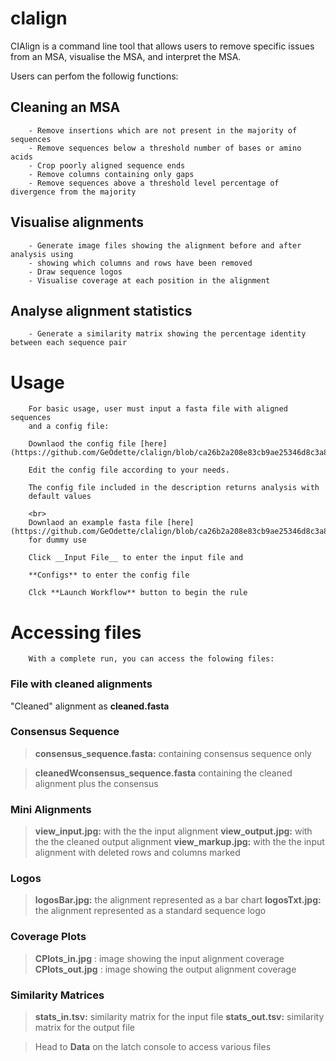 # clalign
CIAlign is a command line tool
    that allows users to remove specific issues from an MSA, visualise the MSA, and interpret the MSA.
    
Users can perfom the followig functions:
## Cleaning an MSA

        - Remove insertions which are not present in the majority of sequences
        - Remove sequences below a threshold number of bases or amino acids
        - Crop poorly aligned sequence ends
        - Remove columns containing only gaps
        - Remove sequences above a threshold level percentage of divergence from the majority
## Visualise alignments

        - Generate image files showing the alignment before and after analysis using 
        - showing which columns and rows have been removed
        - Draw sequence logos
        - Visualise coverage at each position in the alignment
        
## Analyse alignment statistics 

        - Generate a similarity matrix showing the percentage identity between each sequence pair 
        
# Usage 

        For basic usage, user must input a fasta file with aligned sequences
        and a config file: 

        Downlaod the config file [here](https://github.com/GeOdette/clalign/blob/ca26b2a208e83cb9ae25346d8c3a8c46c899ae48/my_configs.ini) 

        Edit the config file according to your needs. 

        The config file included in the description returns analysis with 
        default values

        <br>
        Downlaod an example fasta file [here](https://github.com/GeOdette/clalign/blob/ca26b2a208e83cb9ae25346d8c3a8c46c899ae48/data/example4.fasta) 
        for dummy use

        Click __Input File__ to enter the input file and 

        **Configs** to enter the config file

        Clck **Launch Workflow** button to begin the rule
        
# Accessing files 

        With a complete run, you can access the folowing files:
### File with cleaned alignments

"Cleaned" alignment as **cleaned.fasta** 

### Consensus Sequence
> **consensus_sequence.fasta:**   containing consensus sequence only

> **cleanedWconsensus_sequence.fasta**   containing the cleaned alignment plus the consensus

### Mini Alignments 

> **view_input.jpg:**  with the the input alignment
> **view_output.jpg:** with the  the cleaned output alignment
> **view_markup.jpg:** with the the input alignment with deleted rows and columns marked

### Logos 

> **logosBar.jpg:** the alignment represented as a bar chart
> **logosTxt.jpg:**  the alignment represented as a standard sequence logo 

### Coverage Plots 

> **CPlots_in.jpg** : image showing the input alignment coverage
> **CPlots_out.jpg** : image showing the output alignment coverage

### Similarity Matrices 

> **stats_in.tsv:**   similarity matrix for the input file
> **stats_out.tsv:**  similarity matrix for the output file

> Head to **Data** on the latch console to access various files
